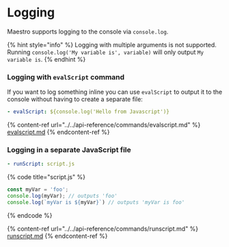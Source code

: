 # Logging

Maestro supports logging to the console via `console.log`.

{% hint style="info" %}
Logging with multiple arguments is not supported. Running `console.log('My variable is', variable)` will only output `My variable is`.
{% endhint %}

### Logging with `evalScript` command

If you want to log something inline you can use `evalScript` to output it to the
console without having to create a separate file:

```yaml
- evalScript: ${console.log('Hello from Javascript')}
```

{% content-ref url="../../api-reference/commands/evalscript.md" %}
[evalscript.md](../../api-reference/commands/evalscript.md)
{% endcontent-ref %}

### Logging in a separate JavaScript file

```yaml
- runScript: script.js
```

{% code title="script.js" %}
```javascript 
const myVar = 'foo';
console.log(myVar); // outputs 'foo'
console.log(`myVar is ${myVar}`) // outputs 'myVar is foo'
```
{% endcode %}

{% content-ref url="../../api-reference/commands/runscript.md" %}
[runscript.md](../../api-reference/commands/runscript.md)
{% endcontent-ref %}
